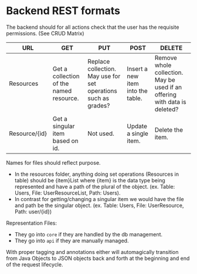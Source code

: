 # Backend REST formats

The backend should for all actions check that the user has the requisite permissions.
(See CRUD Matrix)

| URL | GET | PUT | POST | DELETE |
|---|---|---|---|---|
| Resources | Get a collection of the named resource. |  Replace collection. May use for set operations such as grades? | Insert a new item into the table.  | Remove whole collection. May be used if an offering with data is deleted? |
| Resource/{id} | Get a singular item based on id. | Not used. | Update a single item. | Delete the item.|

Names for files should reflect purpose.
* In the resources folder, anything doing set operations (Resources in table) should be {item}List where {item} is the data type being represented and have a path of the plural of the object. (ex. Table: Users, File: UserResourceList, Path: Users).
* In contrast for getting/changing a singular item we would have the file and path be the singular object. (ex. Table: Users, File: UserResource, Path: user/{id})

Representation Files:
* They go into `core` if they are handled by the db management.
* They go into `api` if they are manually managed.

With proper tagging and annotations either will automagically transition from Java Objects to JSON objects back and forth at the beginning and end of the request lifecycle.
